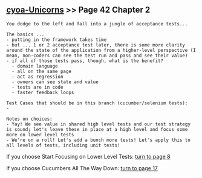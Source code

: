 ## [cyoa-Unicorns](../page-0/README.md) >> Page 42 Chapter 2

```
You dodge to the left and fall into a jungle of acceptance tests...
```

```
The basics ...
- putting in the framework takes time
- but ... 1 or 2 acceptance test later, there is some more clarity around the state of the application from a higher-level perspective (I mean, non-coders can see the test run and pass and see their value)
- if all of those tests pass, though, what is the benefit?
  - domain language
  - all on the same page
  - act as regression
  - owners can see state and value
  - tests are in code
  - faster feedback loops
 
Test Cases that should be in this branch (cucumber/selenium tests):
- 

Notes on choices:
- Yay! We see value in shared high level tests and our test strategy is sound; let's leave these in place at a high level and focus some more on lower level tests
- We're on a roll! Let's add a bunch more tests! Let's apply this to all levels of tests, including unit tests!

```

If you choose Start Focusing on Lower Level Tests: [turn to page 8](../page-8/README.md)

If you choose Cucumbers All The Way Down: [turn to page 17](../page-17/README.md)

